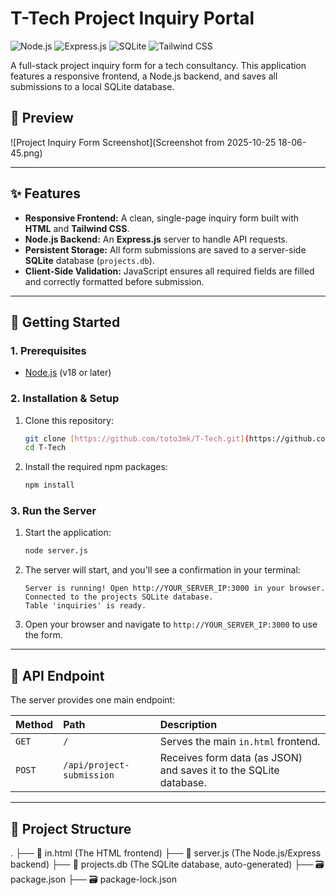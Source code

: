 # T-Tech Project Inquiry Portal

![Node.js](https://img.shields.io/badge/Node.js-339933?style=for-the-badge&logo=node.js&logoColor=white)
![Express.js](https://img.shields.io/badge/Express.js-000000?style=for-the-badge&logo=express&logoColor=white)
![SQLite](https://img.shields.io/badge/SQLite-003B57?style=for-the-badge&logo=sqlite&logoColor=white)
![Tailwind CSS](https://img.shields.io/badge/Tailwind_CSS-06B6D4?style=for-the-badge&logo=tailwindcss&logoColor=white)

A full-stack project inquiry form for a tech consultancy. This application features a responsive frontend, a Node.js backend, and saves all submissions to a local SQLite database.

## 📸 Preview

![Project Inquiry Form Screenshot](Screenshot from 2025-10-25 18-06-45.png)

---

## ✨ Features

* **Responsive Frontend:** A clean, single-page inquiry form built with **HTML** and **Tailwind CSS**.
* **Node.js Backend:** An **Express.js** server to handle API requests.
* **Persistent Storage:** All form submissions are saved to a server-side **SQLite** database (`projects.db`).
* **Client-Side Validation:** JavaScript ensures all required fields are filled and correctly formatted before submission.

---

## 🚀 Getting Started

### 1. Prerequisites

- [Node.js](https://nodejs.org/) (v18 or later)

### 2. Installation & Setup

1.  Clone this repository:
    ```bash
    git clone [https://github.com/toto3mk/T-Tech.git](https://github.com/toto3mk/T-Tech.git)
    cd T-Tech
    ```
2.  Install the required npm packages:
    ```bash
    npm install
    ```

### 3. Run the Server

1.  Start the application:
    ```bash
    node server.js
    ```
2.  The server will start, and you'll see a confirmation in your terminal:
    ```
    Server is running! Open http://YOUR_SERVER_IP:3000 in your browser.
    Connected to the projects SQLite database.
    Table 'inquiries' is ready.
    ```
3.  Open your browser and navigate to `http://YOUR_SERVER_IP:3000` to use the form.

---

## 🔌 API Endpoint

The server provides one main endpoint:

| Method | Path | Description |
| :--- | :--- | :--- |
| `GET` | `/` | Serves the main `in.html` frontend. |
| `POST`| `/api/project-submission` | Receives form data (as JSON) and saves it to the SQLite database. |

---

## 📂 Project Structure
. ├── 📄 in.html (The HTML frontend) ├── 📄 server.js (The Node.js/Express backend) ├── 💾 projects.db (The SQLite database, auto-generated) ├── 🗃️ package.json ├── 🗃️ package-lock.json
